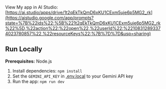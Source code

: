 
View My app in AI Studio: [https://ai.studio/apps/drive/1t2qEkTkQmD6xKU1CExm5uje6p5MG2_rk](https://aistudio.google.com/app/prompts?state=%7B%22ids%22:%5B%221t2qEkTkQmD6xKU1CExm5uje6p5MG2_rk%22%5D,%22action%22:%22open%22,%22userId%22:%22108312893374023780857%22,%22resourceKeys%22:%7B%7D%7D&usp=sharing)

## Run Locally

**Prerequisites:**  Node.js


1. Install dependencies:
   `npm install`
2. Set the `GEMINI_API_KEY` in [.env.local](.env.local) to your Gemini API key
3. Run the app:
   `npm run dev`
